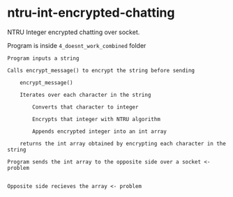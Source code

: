 # ntru-int-encrypted-chatting
NTRU Integer encrypted chatting over socket. 

Program is inside `4_doesnt_work_combined` folder

```
Program inputs a string

Calls encrypt_message() to encrypt the string before sending

    encrypt_message()
    
    Iterates over each character in the string
    
        Converts that character to integer
        
        Encrypts that integer with NTRU algorithm
        
        Appends encrypted integer into an int array
        
    returns the int array obtained by encrypting each character in the string
    
Program sends the int array to the opposite side over a socket <- problem


Opposite side recieves the array <- problem
```
